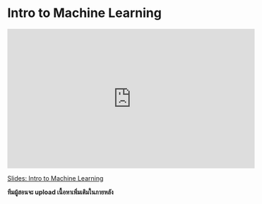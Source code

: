 # Intro to Machine Learning

<iframe width="560" height="315" src="https://www.youtube.com/embed/MH57PnIY-Z8" title="YouTube video player" frameborder="0" allow="accelerometer; autoplay; clipboard-write; encrypted-media; gyroscope; picture-in-picture; web-share" allowfullscreen></iframe>

[Slides: Intro to Machine Learning](https://github.com/ichatnun/brainCodeCamp2023_lectures/blob/main/MachineLearning/machine_learning_intro.pdf)

**ทีมผู้สอนจะ upload เนื้อหาเพิ่มเติมในภายหลัง**
